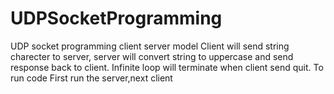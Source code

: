 # UDPSocketProgramming
UDP socket programming client server model
Client will send string charecter to server, server will convert string to uppercase and send response back to client.
Infinite loop will terminate when client send quit.
To run code
First run the server,next client
